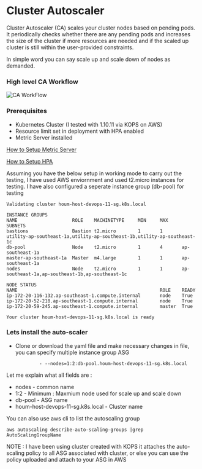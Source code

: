 # Cluster Autoscaler

Cluster Autoscaler (CA) scales your cluster nodes based on pending pods. It periodically checks whether there are any pending pods and increases the size of the cluster if more resources are needed and if the scaled up cluster is still within the user-provided constraints.

In simple word you can say scale up and scale down of nodes as demanded.

### High level CA Workflow

![CA WorkFlow](https://github.com/sanjaynaikwadi/kubernetes/blob/master/AutoScaling/CA/CA.png)

### Prerequisites

- Kubernetes Cluster (I tested with 1.10.11 via KOPS on AWS)
- Resource limit set in deployment with HPA enabled 
- Metric Server installed

[How to Setup Metric Server](https://github.com/sanjaynaikwadi/kubernetes/tree/master/AutoScaling/Metric-Server)

[How to Setup HPA](https://github.com/sanjaynaikwadi/kubernetes/tree/master/AutoScaling/HPA)

Assuming you have the below setup in working mode to carry out the testing, I have used AWS enviornment and used t2.micro instances for testing. I have also configured a seperate instance group (db-pool) for testing

```
Validating cluster houm-host-devops-11-sg.k8s.local

INSTANCE GROUPS
NAME                    ROLE    MACHINETYPE     MIN     MAX     SUBNETS
bastions                Bastion t2.micro        1       1       utility-ap-southeast-1a,utility-ap-southeast-1b,utility-ap-southeast-1c
db-pool                 Node    t2.micro        1       4       ap-southeast-1a
master-ap-southeast-1a  Master  m4.large        1       1       ap-southeast-1a
nodes                   Node    t2.micro        1       1       ap-southeast-1a,ap-southeast-1b,ap-southeast-1c

NODE STATUS
NAME                                                    ROLE    READY
ip-172-20-116-132.ap-southeast-1.compute.internal       node    True
ip-172-20-52-218.ap-southeast-1.compute.internal        node    True
ip-172-20-59-245.ap-southeast-1.compute.internal        master  True

Your cluster houm-host-devops-11-sg.k8s.local is ready
```

### Lets install the auto-scaler

- Clone or download the yaml file and make necessary changes in file, you can specify multiple instance group ASG

```
            - --nodes=1:2:db-pool.houm-host-devops-11-sg.k8s.local
```
Let me explain what all fields are :
- nodes - common name
- 1:2 - Minimum : Maxmium node used for scale up and scale down
- db-pool - ASG name
- houm-host-devops-11-sg.k8s.local - Cluster name 

You can also use aws cli to list the autoscaling group 
```
aws autoscaling describe-auto-scaling-groups |grep AutoScalingGroupName
```

NOTE : I have been using cluster created with KOPS it attaches the auto-scaling policy to all ASG associated with cluster, or else you can use the policy uploaded and attach to your ASG in AWS





